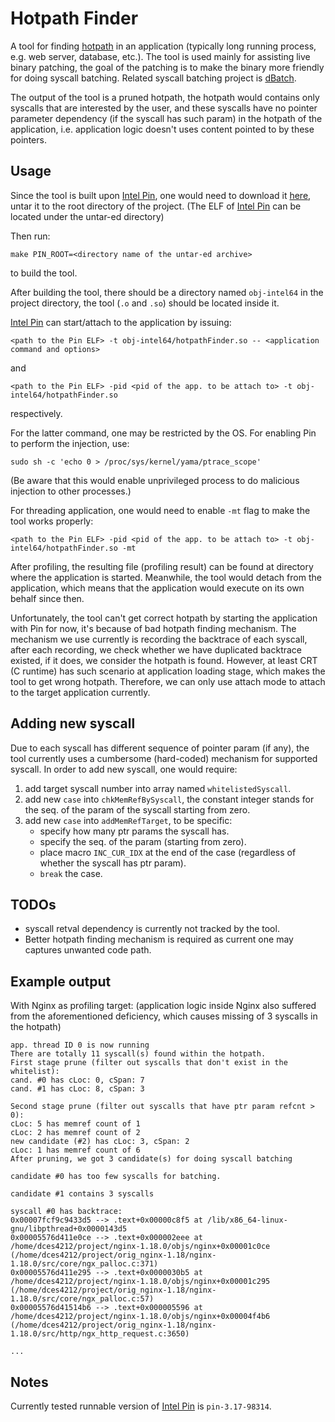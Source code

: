 # Hotpath Finder
A tool for finding [hotpath](https://en.wikipedia.org/wiki/Hot_spot_(computer_programming)) in an application (typically long running process, e.g. web server, database, etc.). The tool is used mainly for assisting live binary patching, the goal of the patching is to make the binary more friendly for doing syscall batching. Related syscall batching project is [dBatch](https://github.com/eecheng87/dBatch).

The output of the tool is a pruned hotpath, the hotpath would contains only syscalls that are interested by the user, and these syscalls have no pointer parameter dependency (if the syscall has such param) in the hotpath of the application, i.e. application logic doesn't uses content pointed to by these pointers.

## Usage
Since the tool is built upon [Intel Pin](https://software.intel.com/content/www/us/en/develop/articles/pin-a-dynamic-binary-instrumentation-tool.html), one would need to download it [here](https://software.intel.com/content/www/us/en/develop/articles/pin-a-binary-instrumentation-tool-downloads.html), untar it to the root directory of the project. (The ELF of [Intel Pin](https://software.intel.com/content/www/us/en/develop/articles/pin-a-dynamic-binary-instrumentation-tool.html) can be located under the untar-ed directory)

Then run:
```
make PIN_ROOT=<directory name of the untar-ed archive>
```
to build the tool.

After building the tool, there should be a directory named `obj-intel64` in the project directory, the tool (`.o` and `.so`) should be located inside it.

[Intel Pin](https://software.intel.com/content/www/us/en/develop/articles/pin-a-dynamic-binary-instrumentation-tool.html) can  start/attach to the application by issuing:
```
<path to the Pin ELF> -t obj-intel64/hotpathFinder.so -- <application command and options>
```
and
```
<path to the Pin ELF> -pid <pid of the app. to be attach to> -t obj-intel64/hotpathFinder.so
```
respectively.

For the latter command, one may be restricted by the OS. For enabling Pin to perform the injection, use:
```
sudo sh -c 'echo 0 > /proc/sys/kernel/yama/ptrace_scope'
```
(Be aware that this would enable unprivileged process to do malicious injection to other processes.)

For threading application, one would need to enable `-mt` flag to make the tool works properly:
```
<path to the Pin ELF> -pid <pid of the app. to be attach to> -t obj-intel64/hotpathFinder.so -mt
```

After profiling, the resulting file (profiling result) can be found at directory where the application is started. Meanwhile, the tool would detach from the application, which means that the application would execute on its own behalf since then.

Unfortunately, the tool can't get correct hotpath by starting the application with Pin for now, it's because of bad hotpath finding mechanism. The mechanism we use currently is recording the backtrace of each syscall, after each recording, we check whether we have duplicated backtrace existed, if it does, we consider the hotpath is found. However, at least CRT (C runtime) has such scenario at application loading stage, which makes the tool to get wrong hotpath. Therefore, we can only use attach mode to attach to the target application currently.

## Adding new syscall
Due to each syscall has different sequence of pointer param (if any), the tool currently uses a cumbersome (hard-coded) mechanism for supported syscall. In order to add new syscall, one would require:
1. add target syscall number into array named `whitelistedSyscall`.
2. add new `case` into `chkMemRefBySyscall`, the constant integer stands for the seq. of the param of the syscall starting from zero.
3. add new `case` into `addMemRefTarget`, to be specific:
    - specify how many ptr params the syscall has.
    - specify the seq. of the param (starting from zero).
    - place macro `INC_CUR_IDX` at the end of the case (regardless of whether the syscall has ptr param).
    - `break` the case.

## TODOs
- syscall retval dependency is currently not tracked by the tool.
- Better hotpath finding mechanism is required as current one may captures unwanted code path.
## Example output
With Nginx as profiling target: (application logic inside Nginx also suffered from the aforementioned deficiency, which causes missing of 3 syscalls in the hotpath)
```
app. thread ID 0 is now running
There are totally 11 syscall(s) found within the hotpath.
First stage prune (filter out syscalls that don't exist in the whitelist):
cand. #0 has cLoc: 0, cSpan: 7
cand. #1 has cLoc: 8, cSpan: 3

Second stage prune (filter out syscalls that have ptr param refcnt > 0):
cLoc: 5 has memref count of 1
cLoc: 2 has memref count of 2
new candidate (#2) has cLoc: 3, cSpan: 2
cLoc: 1 has memref count of 6
After pruning, we got 3 candidate(s) for doing syscall batching

candidate #0 has too few syscalls for batching.

candidate #1 contains 3 syscalls

syscall #0 has backtrace:
0x00007fcf9c9433d5 --> .text+0x00000c8f5 at /lib/x86_64-linux-gnu/libpthread+0x0000143d5
0x00005576d411e0ce --> .text+0x000002eee at /home/dces4212/project/nginx-1.18.0/objs/nginx+0x00001c0ce (/home/dces4212/project/orig_nginx-1.18/nginx-1.18.0/src/core/ngx_palloc.c:371)
0x00005576d411e295 --> .text+0x0000030b5 at /home/dces4212/project/nginx-1.18.0/objs/nginx+0x00001c295 (/home/dces4212/project/orig_nginx-1.18/nginx-1.18.0/src/core/ngx_palloc.c:57)
0x00005576d41514b6 --> .text+0x000005596 at /home/dces4212/project/nginx-1.18.0/objs/nginx+0x00004f4b6 (/home/dces4212/project/orig_nginx-1.18/nginx-1.18.0/src/http/ngx_http_request.c:3650)

...
```

## Notes
Currently tested runnable version of [Intel Pin](https://software.intel.com/content/www/us/en/develop/articles/pin-a-dynamic-binary-instrumentation-tool.html) is `pin-3.17-98314`.